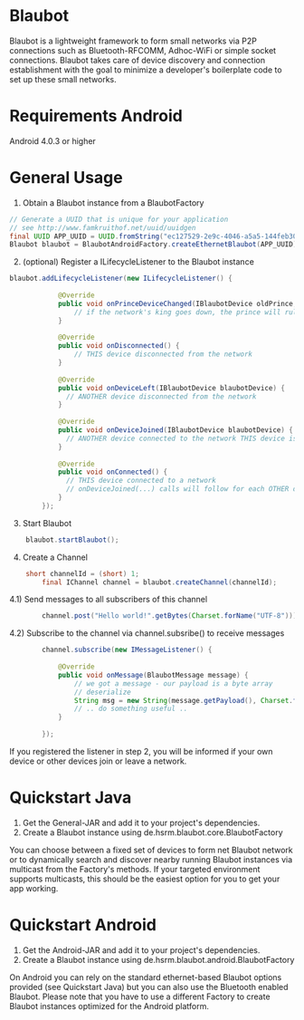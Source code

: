 Blaubot
=======
Blaubot is a lightweight framework to form small networks via P2P connections such as Bluetooth-RFCOMM, Adhoc-WiFi or simple socket connections.
Blaubot takes care of device discovery and connection establishment with the goal to minimize a developer's boilerplate code to set up these small networks.

Requirements Android
=======
Android 4.0.3 or higher

General Usage
=======
1) Obtain a Blaubot instance from a BlaubotFactory
```java
// Generate a UUID that is unique for your application
// see http://www.famkruithof.net/uuid/uuidgen
final UUID APP_UUID = UUID.fromString("ec127529-2e9c-4046-a5a5-144feb30465f"); 
Blaubot blaubot = BlaubotAndroidFactory.createEthernetBlaubot(APP_UUID);
```
2) (optional) Register a ILifecycleListener to the Blaubot instance
```java
blaubot.addLifecycleListener(new ILifecycleListener() {
			
			@Override
			public void onPrinceDeviceChanged(IBlaubotDevice oldPrince,	IBlaubotDevice newPrince) {
			    // if the network's king goes down, the prince will rule over the remaining peasants
			}
			
			@Override
			public void onDisconnected() {
			 	// THIS device disconnected from the network
			}
			
			@Override
			public void onDeviceLeft(IBlaubotDevice blaubotDevice) {
			  // ANOTHER device disconnected from the network
			}
			
			@Override
			public void onDeviceJoined(IBlaubotDevice blaubotDevice) {
			  // ANOTHER device connected to the network THIS device is on
			}
			
			@Override
			public void onConnected() {
			  // THIS device connected to a network
			  // onDeviceJoined(...) calls will follow for each OTHER device that was already connected
			}
		});
```
3) Start Blaubot
```java
    blaubot.startBlaubot();
```
4) Create a Channel 
```java
    short channelId = (short) 1;
		final IChannel channel = blaubot.createChannel(channelId);
```
4.1) Send messages to all subscribers of this channel
```java
		channel.post("Hello world!".getBytes(Charset.forName("UTF-8")));
```
4.2) Subscribe to the channel via channel.subsribe(<YourListener>) to receive messages
```java
		channel.subscribe(new IMessageListener() {
			
			@Override
			public void onMessage(BlaubotMessage message) {
				// we got a message - our payload is a byte array
				// deserialize
				String msg = new String(message.getPayload(), Charset.forName("UTF-8"));
				// .. do something useful ..
			}
			
		});
```

If you registered the listener in step 2, you will be informed if your own device or other devices join or leave a network.

Quickstart Java
=======
1. Get the General-JAR and add it to your project's dependencies.
2. Create a Blaubot instance using de.hsrm.blaubot.core.BlaubotFactory

You can choose between a fixed set of devices to form net Blaubot network or to dynamically search and discover nearby running Blaubot instances via multicast from the Factory's methods. 
If your targeted environment supports multicasts, this should be the easiest option for you to get your app working.


Quickstart Android
=======

1. Get the Android-JAR and add it to your project's dependencies.
2. Create a Blaubot instance using de.hsrm.blaubot.android.BlaubotFactory

On Android you can rely on the standard ethernet-based Blaubot options provided (see Quickstart Java) but you can also use the Bluetooth enabled Blaubot.
Please note that you have to use a different Factory to create Blaubot instances optimized for the Android platform.


